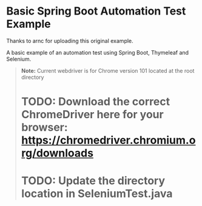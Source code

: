 # Basic Spring Boot Automation Test Example 
Thanks to arnc for uploading this original example. 

A basic example of an automation test using Spring Boot, Thymeleaf and Selenium.

> **Note:** Current webdriver is for Chrome version 101 located at the root directory
> # TODO: Download the correct ChromeDriver here for your browser: https://chromedriver.chromium.org/downloads
> # TODO: Update the directory location in SeleniumTest.java 



